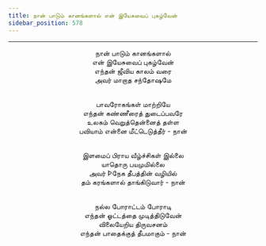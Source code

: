 ```yaml
---
title: நான் பாடும் கானங்களால் என் இயேசுவைப் புகழ்வேன்
sidebar_position: 578
---
```


---
<center>
நான் பாடும் கானங்களால்<br/>
என் இயேசுவைப் புகழ்வேன்<br/>
எந்தன் ஜீவிய காலம் வரை<br/>
அவர் மாறாத சந்தோஷமே<br/><br/>

பாவரோகங்கள் மாற்றியே<br/>
எந்தன் கண்ணீரைத் துடைப்பவரே<br/>
உலகம் வெறுத்தென்னைத் தள்ள<br/>
பவியாம் என்னை மீட்டெடுத்தீர்                - நான்<br/><br/>

இளமைப் பிராய வீழ்ச்சிகள் இல்லை<br/>
யாதொரு பயமுமில்லை<br/>
அவர் Þநேக தீபத்தின் வழியில்<br/>
தம் கரங்களால் தாங்கிடுவார்                    - நான்<br/><br/>

நல்ல போராட்டம் போராடி<br/>
எந்தன் ஓட்டத்தை முடித்திடுவேன்<br/>
விலையேறிய திருவசனம்<br/>
எந்தன் பாதைக்குத் தீபமாகும்                - நான்
</center>
